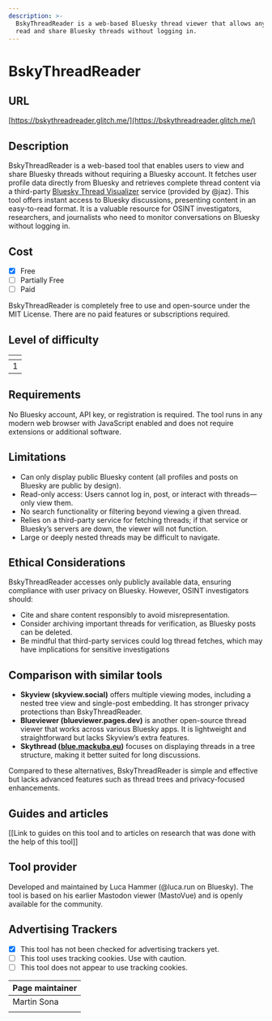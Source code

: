 ```yaml
---
description: >-
  BskyThreadReader is a web-based Bluesky thread viewer that allows anyone to
  read and share Bluesky threads without logging in.
---
```


# BskyThreadReader

## URL

[https://bskythreadreader.glitch.me/](https://bskythreadreader.glitch.me/)

## Description

BskyThreadReader is a web-based tool that enables users to view and share Bluesky threads without requiring a Bluesky account. It fetches user profile data directly from Bluesky and retrieves complete thread content via a third-party [Bluesky Thread Visualizer](https://bsky-search.jazco.io/thread) service (provided by @jaz). This tool offers instant access to Bluesky discussions, presenting content in an easy-to-read format. It is a valuable resource for OSINT investigators, researchers, and journalists who need to monitor conversations on Bluesky without logging in.

## Cost

* [x] Free
* [ ] Partially Free
* [ ] Paid

BskyThreadReader is completely free to use and open-source under the MIT License. There are no paid features or subscriptions required.

## Level of difficulty

<table><thead><tr><th data-type="rating" data-max="5"></th></tr></thead><tbody><tr><td>1</td></tr></tbody></table>

## Requirements

No Bluesky account, API key, or registration is required. The tool runs in any modern web browser with JavaScript enabled and does not require extensions or additional software.

## Limitations

* Can only display public Bluesky content (all profiles and posts on Bluesky are public by design).
* Read-only access: Users cannot log in, post, or interact with threads—only view them.
* No search functionality or filtering beyond viewing a given thread.
* Relies on a third-party service for fetching threads; if that service or Bluesky’s servers are down, the viewer will not function.
* Large or deeply nested threads may be difficult to navigate.

## Ethical Considerations

BskyThreadReader accesses only publicly available data, ensuring compliance with user privacy on Bluesky. However, OSINT investigators should:

* Cite and share content responsibly to avoid misrepresentation.
* Consider archiving important threads for verification, as Bluesky posts can be deleted.
* Be mindful that third-party services could log thread fetches, which may have implications for sensitive investigations

## Comparison with similar tools

* **Skyview (skyview.social)** offers multiple viewing modes, including a nested tree view and single-post embedding. It has stronger privacy protections than BskyThreadReader.
* **Blueviewer (blueviewer.pages.dev)** is another open-source thread viewer that works across various Bluesky apps. It is lightweight and straightforward but lacks Skyview’s extra features.
* **Skythread (**[**blue.mackuba.eu**](https://blue.mackuba.eu)**)** focuses on displaying threads in a tree structure, making it better suited for long discussions.

Compared to these alternatives, BskyThreadReader is simple and effective but lacks advanced features such as thread trees and privacy-focused enhancements.

## Guides and articles

\[\[Link to guides on this tool and to articles on research that was done with the help of this tool]]

## Tool provider

Developed and maintained by Luca Hammer (@luca.run on Bluesky). The tool is based on his earlier Mastodon viewer (MastoVue) and is openly available for the community.

## Advertising Trackers

* [x] This tool has not been checked for advertising trackers yet.
* [ ] This tool uses tracking cookies. Use with caution.
* [ ] This tool does not appear to use tracking cookies.

| Page maintainer |
| --------------- |
| Martin Sona     |
|                 |
